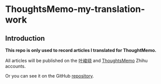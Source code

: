 # ThoughtsMemo-my-translation-work

## Introduction

**This repo is only used to record articles I translated for ThoughtMemo.**

All articles will be published on the [叶峻峣](https://www.zhihu.com/people/L.M.Sherlock) and [ThoughtsMemo](https://www.zhihu.com/people/thoughts-memo) Zhihu accounts.

Or you can see it on the GitHub [repository](https://github.com/L-M-Sherlock/thoughts-memo-translation).
